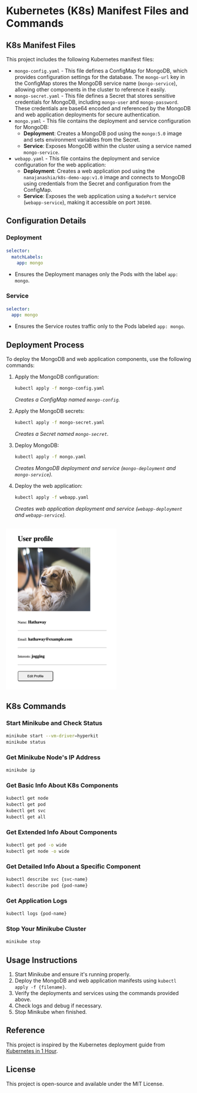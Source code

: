 # Kubernetes (K8s) Manifest Files and Commands

## K8s Manifest Files
This project includes the following Kubernetes manifest files:

- `mongo-config.yaml` - This file defines a ConfigMap for MongoDB, which provides configuration settings for the database. The `mongo-url` key in the ConfigMap stores the MongoDB service name (`mongo-service`), allowing other components in the cluster to reference it easily.
- `mongo-secret.yaml` - This file defines a Secret that stores sensitive credentials for MongoDB, including `mongo-user` and `mongo-password`. These credentials are base64 encoded and referenced by the MongoDB and web application deployments for secure authentication.
- `mongo.yaml` - This file contains the deployment and service configuration for MongoDB:
  - **Deployment**: Creates a MongoDB pod using the `mongo:5.0` image and sets environment variables from the Secret.
  - **Service**: Exposes MongoDB within the cluster using a service named `mongo-service`.
- `webapp.yaml` - This file contains the deployment and service configuration for the web application:
  - **Deployment**: Creates a web application pod using the `nanajanashia/k8s-demo-app:v1.0` image and connects to MongoDB using credentials from the Secret and configuration from the ConfigMap.
  - **Service**: Exposes the web application using a `NodePort` service (`webapp-service`), making it accessible on port `30100`.
 
## Configuration Details
### Deployment
```yaml
selector:
  matchLabels:
    app: mongo
```
- Ensures the Deployment manages only the Pods with the label `app: mongo`.

### Service
```yaml
selector:
  app: mongo
```
- Ensures the Service routes traffic only to the Pods labeled `app: mongo`.



## Deployment Process
To deploy the MongoDB and web application components, use the following commands:

1. Apply the MongoDB configuration:
   ```sh
   kubectl apply -f mongo-config.yaml
   ```
   *Creates a ConfigMap named `mongo-config`.*

2. Apply the MongoDB secrets:
   ```sh
   kubectl apply -f mongo-secret.yaml
   ```
   *Creates a Secret named `mongo-secret`.*

3. Deploy MongoDB:
   ```sh
   kubectl apply -f mongo.yaml
   ```
   *Creates MongoDB deployment and service (`mongo-deployment` and `mongo-service`).*

4. Deploy the web application:
   ```sh
   kubectl apply -f webapp.yaml
   ```
   *Creates web application deployment and service (`webapp-deployment` and `webapp-service`).*
   <div style="display: flex; justify-content: center; align-items: center; gap: 10px;">
  <img src="https://github.com/chhsch/k8s_note/blob/5d662076c7119c8a2c84ec8a0c456e79b1bbd03b/images/app.png" alt="Screenshot 1" width="300"/>
</div>


## K8s Commands

### Start Minikube and Check Status
```sh
minikube start --vm-driver=hyperkit 
minikube status
```

### Get Minikube Node's IP Address
```sh
minikube ip
```

### Get Basic Info About K8s Components
```sh
kubectl get node
kubectl get pod
kubectl get svc
kubectl get all
```

### Get Extended Info About Components
```sh
kubectl get pod -o wide
kubectl get node -o wide
```

### Get Detailed Info About a Specific Component
```sh
kubectl describe svc {svc-name}
kubectl describe pod {pod-name}
```

### Get Application Logs
```sh
kubectl logs {pod-name}
```

### Stop Your Minikube Cluster
```sh
minikube stop
```

## Usage Instructions
1. Start Minikube and ensure it's running properly.
2. Deploy the MongoDB and web application manifests using `kubectl apply -f {filename}`.
3. Verify the deployments and services using the commands provided above.
4. Check logs and debug if necessary.
5. Stop Minikube when finished.

## Reference
This project is inspired by the Kubernetes deployment guide from [Kubernetes in 1 Hour](https://gitlab.com/nanuchi/k8s-in-1-hour).

## License
This project is open-source and available under the MIT License.




